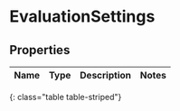 # EvaluationSettings


## Properties

| Name | Type | Description | Notes |
| ------------ | ------------- | ------------- | ------------- |
{: class="table table-striped"}



